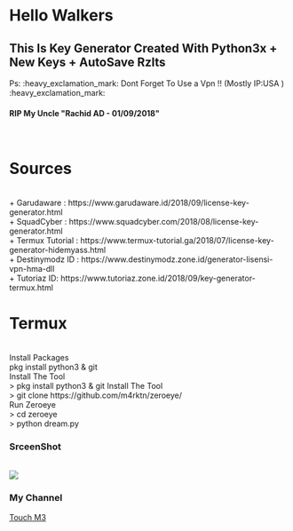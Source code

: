 # Hello Walkers 
<h2>This Is Key Generator Created With Python3x + New Keys + AutoSave Rzlts <br></h2>
Ps: :heavy_exclamation_mark: Dont Forget To Use a Vpn !! (Mostly IP:USA ) :heavy_exclamation_mark:<br>
<h4><b>RIP My Uncle "Rachid AD - 01/09/2018"</b></h4><br>
<h1>Sources</h1><br>
+ Garudaware : https://www.garudaware.id/2018/09/license-key-generator.html<br>
+ SquadCyber : https://www.squadcyber.com/2018/08/license-key-generator.html<br>
+ Termux Tutorial : https://www.termux-tutorial.ga/2018/07/license-key-generator-hidemyass.html<br>
+ Destinymodz ID  : https://www.destinymodz.zone.id/generator-lisensi-vpn-hma-dll<br>
+ Tutoriaz ID: https://www.tutoriaz.zone.id/2018/09/key-generator-termux.html
<h1>Termux</h1><br>
Install Packages<br>
	pkg install python3 & git<br>
Install The Tool<br>
>	pkg install python3 & git
Install The Tool<br>
>	 git clone https://github.com/m4rktn/zeroeye/<br>
Run Zeroeye <br>
>	cd zeroeye<br>
>	python dream.py<br>
<h3>SrceenShot</h3><br>
<img src="https://i.imgur.com/8DJ2HXD.png" />
<h3>My Channel</h3>
<a href="https://www.youtube.com/channel/UCMfsphLQJCE79Pr7JCqzJiw" target="_blank">Touch M3</a>
